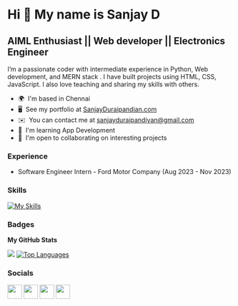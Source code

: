 Hi 👋 My name is Sanjay D
============================

AIML Enthusiast || Web developer || Electronics Engineer
-----------------------------------

I’m a passionate coder with intermediate experience in Python, Web development, and MERN stack . I have built projects using HTML, CSS, JavaScript. I also love teaching and sharing my skills with others.

* 🌍  I'm based in Chennai
* 🖥️  See my portfolio at [SanjayDuraipandian.com](https://sanjayduraipandian.onrender.com)
* ✉️  You can contact me at [sanjayduraipandiyan@gmail.com](mailto:sanjayduraipandiyan@gmail.com)
* 🧠  I'm learning App Development
* 🤝  I'm open to collaborating on interesting projects

### Experience

* Software Engineer Intern - Ford Motor Company (Aug 2023 - Nov 2023)

### Skills

[![My Skills](https://skillicons.dev/icons?i=java,py,mysql,django,bootstrap,nodejs,express,postgres,git,github,arduino,discord,vscode,jquery,matlab,react,nodejs,postman,js,html,css,unity,vscode,bash,spring,gradle,idea,maven,ps,r)](https://mr-friend-sanjay.github.io/sanjayportfolio/)

### Badges

<b>My GitHub Stats</b>

<p>
<!-- <a href="http://www.github.com/SanjayDurai"><img src="https://github-readme-stats.vercel.app/api?username=SanjayDurai&show_icons=true&hide=&count_private=true&title_color=0891b2&text_color=ffffff&icon_color=0891b2&bg_color=1c1917&hide_border=true&show_icons=true" alt="SanjayDurai's GitHub stats" /></a> -->
<a href="http://www.github.com/Aadhithya-D"><img src="https://github-readme-streak-stats.herokuapp.com/?user=SanjayDurai&stroke=ffffff&background=1c1917&ring=0891b2&fire=0891b2&currStreakNum=ffffff&currStreakLabel=0891b2&sideNums=ffffff&sideLabels=ffffff&dates=ffffff&hide_border=true" /></a>
<a href="https://github.com/SanjayDurai" align="left"><img src="https://github-readme-stats.vercel.app/api/top-langs/?username=SanjayDurai&langs_count=8&title_color=0891b2&text_color=ffffff&icon_color=0891b2&bg_color=1c1917&hide_border=true&locale=en&custom_title=Top%20%Languages&layout=compact" alt="Top Languages" /></a>
</p>

### Socials

<p align="left"> <a href="https://www.github.com/SanjayDurai" target="_blank" rel="noreferrer"><img src="https://raw.githubusercontent.com/danielcranney/readme-generator/main/public/icons/socials/github-dark.svg" width="32" height="32" /></a>  <a href="http://www.instagram.com/san.joyyy" target="_blank" rel="noreferrer"><img src="https://raw.githubusercontent.com/danielcranney/readme-generator/main/public/icons/socials/instagram.svg" width="32" height="32" /></a> <a href="https://www.linkedin.com/in/sanjay-duraipandian-019b87245/" target="_blank" rel="noreferrer"><img src="https://raw.githubusercontent.com/danielcranney/readme-generator/main/public/icons/socials/linkedin.svg" width="32" height="32" /></a> <a href="https://www.twitter.com/" target="_blank" rel="noreferrer"><img src="https://raw.githubusercontent.com/danielcranney/readme-generator/main/public/icons/socials/twitter.svg" width="32" height="32" /></a></p>
